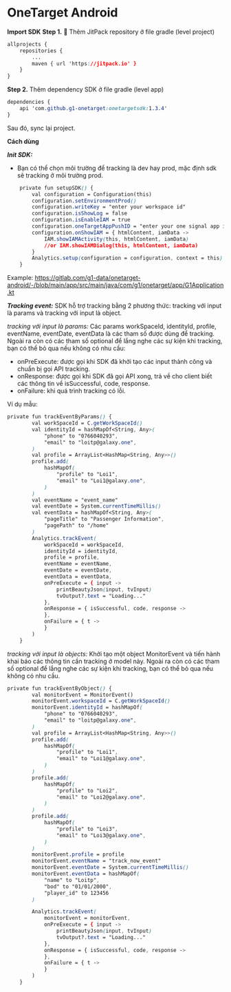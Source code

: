 
# OneTarget Android

**Import SDK**
**Step 1.**   Thêm JitPack repository ở file gradle (level project)
```css
allprojects {
	repositories {
		...
		maven { url 'https://jitpack.io' }
	}
}
```
**Step 2.**  Thêm dependency SDK ở file gradle (level app)
```css
dependencies {
    api 'com.github.g1-onetarget:onetargetsdk:1.3.4'
}
```

Sau đó,  sync lại project.


**Cách dùng**

***Init SDK:***
+ Bạn có thể chọn môi trường để tracking là dev hay prod, mặc định sdk sẽ tracking ở môi trường prod.
```css
    private fun setupSDK() {
        val configuration = Configuration(this)
        configuration.setEnvironmentProd()
        configuration.writeKey = "enter your workspace id"
        configuration.isShowLog = false
        configuration.isEnableIAM = true
        configuration.oneTargetAppPushID = "enter your one signal app id"
        configuration.onShowIAM = { htmlContent, iamData ->
            IAM.showIAMActivity(this, htmlContent, iamData)
            //or IAM.showIAMDialog(this, htmlContent, iamData)
        }
        Analytics.setup(configuration = configuration, context = this)
    }
```
Example: https://gitlab.com/g1-data/onetarget-android/-/blob/main/app/src/main/java/com/g1/onetarget/app/G1Application.kt

***Tracking event:***
SDK hỗ trợ tracking bằng 2 phương thức: tracking với input là params và tracking với input là object.

*tracking với input là params:*
Các params workSpaceId, identityId, profile, eventName, eventDate, eventData là các tham số được dùng để tracking. Ngoài ra còn có các tham số optional để lắng nghe các sự kiện khi tracking, bạn có thể bỏ qua nếu không có nhu cầu:
+ onPreExecute: được gọi khi SDK đã  khởi tạo các input thành công và chuẩn bị gọi API tracking.
+ onResponse: được gọi khi SDK đã gọi API xong, trả về cho client biết các thông tin về isSuccessful, code, response.
+ onFailure: khi quá trình tracking có lỗi.

Ví dụ mẫu:
```css
private fun trackEventByParams() {
        val workSpaceId = C.getWorkSpaceId()
        val identityId = hashMapOf<String, Any>(
            "phone" to "0766040293",
            "email" to "loitp@galaxy.one",
        )
        val profile = ArrayList<HashMap<String, Any>>()
        profile.add(
            hashMapOf(
                "profile" to "Loi1",
                "email" to "Loi1@galaxy.one",
            )
        )
        val eventName = "event_name"
        val eventDate = System.currentTimeMillis()
        val eventData = hashMapOf<String, Any>(
            "pageTitle" to "Passenger Information",
            "pagePath" to "/home"
        )
        Analytics.trackEvent(
            workSpaceId = workSpaceId,
            identityId = identityId,
            profile = profile,
            eventName = eventName,
            eventDate = eventDate,
            eventData = eventData,
            onPreExecute = { input ->
                printBeautyJson(input, tvInput)
                tvOutput?.text = "Loading..."
            },
            onResponse = { isSuccessful, code, response ->
            },
            onFailure = { t ->
            }
        )
    }
```

*tracking với input là objects:*
Khởi tạo một object MonitorEvent và tiến hành khai báo các thông tin cần tracking ở model này. Ngoài ra còn có các tham số optional để lắng nghe các sự kiện khi tracking, bạn có thể bỏ qua nếu không có nhu cầu.
```css
private fun trackEventByObject() {
        val monitorEvent = MonitorEvent()
        monitorEvent.workspaceId = C.getWorkSpaceId()
        monitorEvent.identityId = hashMapOf(
            "phone" to "0766040293",
            "email" to "loitp@galaxy.one",
        )
        val profile = ArrayList<HashMap<String, Any>>()
        profile.add(
            hashMapOf(
                "profile" to "Loi1",
                "email" to "Loi1@galaxy.one",
            )
        )
        profile.add(
            hashMapOf(
                "profile" to "Loi2",
                "email" to "Loi2@galaxy.one",
            )
        )
        profile.add(
            hashMapOf(
                "profile" to "Loi3",
                "email" to "Loi3@galaxy.one",
            )
        )
        monitorEvent.profile = profile
        monitorEvent.eventName = "track_now_event"
        monitorEvent.eventDate = System.currentTimeMillis()
        monitorEvent.eventData = hashMapOf(
            "name" to "Loitp",
            "bod" to "01/01/2000",
            "player_id" to 123456
        )

        Analytics.trackEvent(
            monitorEvent = monitorEvent,
            onPreExecute = { input ->
                printBeautyJson(input, tvInput)
                tvOutput?.text = "Loading..."
            },
            onResponse = { isSuccessful, code, response ->
            },
            onFailure = { t ->
            }
        )
    }
```
